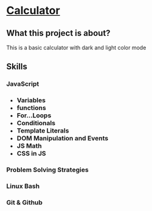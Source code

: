 <h1><a href="https://kaiopratess.github.io/calculator/">Calculator</a></h1>

<h2>What this project is about?</h2>
<p>This is a basic calculator with dark and light color mode</p>

<h2>Skills</h2>
<h3>JavaScript<h3>
<ul>
  <li>Variables</li>
  <li>functions</li>
  <li>For...Loops</li>
  <li>Conditionals</li>
  <li>Template Literals</li>
  <li>DOM Manipulation and Events</li>
  <li> JS Math </li>
  <li>CSS in JS</li>
</ul>

<h3>Problem Solving Strategies</h3>
<h3>Linux Bash</h3>
<h3>Git & Github</h3>
